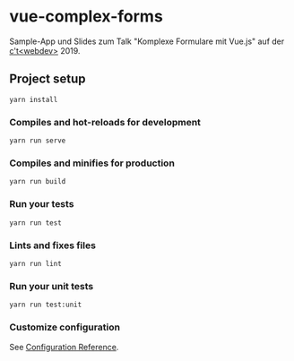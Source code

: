 # vue-complex-forms

Sample-App und Slides zum Talk "Komplexe Formulare mit Vue.js" auf der [c't&#x3C;webdev&#x3E;](https://ctwebdev.de/) 2019.

## Project setup
```
yarn install
```

### Compiles and hot-reloads for development
```
yarn run serve
```

### Compiles and minifies for production
```
yarn run build
```

### Run your tests
```
yarn run test
```

### Lints and fixes files
```
yarn run lint
```

### Run your unit tests
```
yarn run test:unit
```

### Customize configuration
See [Configuration Reference](https://cli.vuejs.org/config/).

